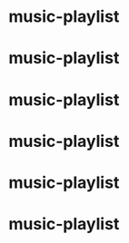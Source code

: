 # music-playlist
# music-playlist
# music-playlist
# music-playlist
# music-playlist
# music-playlist
